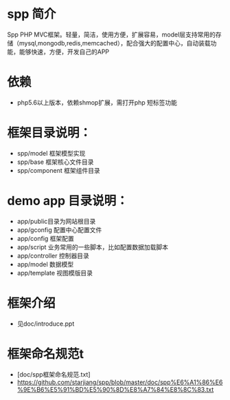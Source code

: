 spp 简介
===

Spp  PHP MVC框架。轻量，简洁，使用方便，扩展容易，model层支持常用的存储（mysql,mongodb,redis,memcached），配合强大的配置中心，自动装载功能，能够快速，方便，开发自己的APP

依赖
===
* php5.6以上版本，依赖shmop扩展，需打开php 短标签功能

框架目录说明：
===

* spp/model 框架模型实现
* spp/base 框架核心文件目录
* spp/component 框架组件目录

demo app 目录说明：
===
* app/public目录为网站根目录
* app/gconfig 配置中心配置文件
* app/config 框架配置
* app/script 业务常用的一些脚本，比如配置数据加载脚本
* app/controller 控制器目录
* app/model 数据模型
* app/template 视图模版目录

框架介绍
===
* 见doc/introduce.ppt

框架命名规范t
===
*  [doc/spp框架命名规范.txt]
*  https://github.com/starjiang/spp/blob/master/doc/spp%E6%A1%86%E6%9E%B6%E5%91%BD%E5%90%8D%E8%A7%84%E8%8C%83.txt
